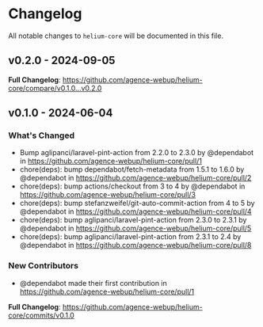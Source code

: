 # Changelog

All notable changes to `helium-core` will be documented in this file.

## v0.2.0 - 2024-09-05

**Full Changelog**: https://github.com/agence-webup/helium-core/compare/v0.1.0...v0.2.0

## v0.1.0 - 2024-06-04

### What's Changed

* Bump aglipanci/laravel-pint-action from 2.2.0 to 2.3.0 by @dependabot in https://github.com/agence-webup/helium-core/pull/1
* chore(deps): bump dependabot/fetch-metadata from 1.5.1 to 1.6.0 by @dependabot in https://github.com/agence-webup/helium-core/pull/2
* chore(deps): bump actions/checkout from 3 to 4 by @dependabot in https://github.com/agence-webup/helium-core/pull/3
* chore(deps): bump stefanzweifel/git-auto-commit-action from 4 to 5 by @dependabot in https://github.com/agence-webup/helium-core/pull/4
* chore(deps): bump aglipanci/laravel-pint-action from 2.3.0 to 2.3.1 by @dependabot in https://github.com/agence-webup/helium-core/pull/5
* chore(deps): bump aglipanci/laravel-pint-action from 2.3.1 to 2.4 by @dependabot in https://github.com/agence-webup/helium-core/pull/8

### New Contributors

* @dependabot made their first contribution in https://github.com/agence-webup/helium-core/pull/1

**Full Changelog**: https://github.com/agence-webup/helium-core/commits/v0.1.0
